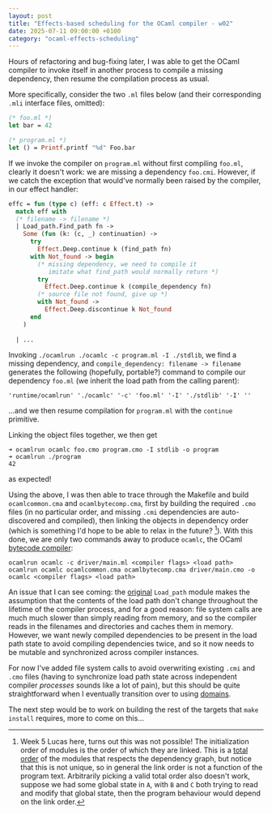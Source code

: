 ```yaml
---
layout: post
title: "Effects-based scheduling for the OCaml compiler - w02"
date: 2025-07-11 09:00:00 +0100
category: "ocaml-effects-scheduling"
---
```


Hours of refactoring and bug-fixing later, I was able to get the OCaml compiler to invoke itself in another process to compile a missing dependency, then resume the compilation process as usual.

More specifically, consider the two `.ml` files below (and their corresponding `.mli` interface files, omitted):

```ocaml
(* foo.ml *)
let bar = 42

(* program.ml *)
let () = Printf.printf "%d" Foo.bar
```

If we invoke the compiler on `program.ml` without first compiling `foo.ml`, clearly it doesn't work: we are missing a dependency `foo.cmi`. However, if we catch the exception that would've normally been raised by the compiler, in our effect handler:

```ocaml
effc = fun (type c) (eff: c Effect.t) ->
  match eff with
  (* filename -> filename *)
  | Load_path.Find_path fn ->
    Some (fun (k: (c, _) continuation) ->
      try
        Effect.Deep.continue k (find_path fn)
      with Not_found -> begin
        (* missing dependency, we need to compile it
           imitate what find_path would normally return *)
        try
          Effect.Deep.continue k (compile_dependency fn)
        (* source file not found, give up *)
        with Not_found ->
          Effect.Deep.discontinue k Not_found
      end
    )
    
  | ...
```

Invoking `./ocamlrun ./ocamlc -c program.ml -I ./stdlib`, we find a missing dependency, and `compile_dependency: filename -> filename` generates the following (hopefully, portable?) command to compile our dependency `foo.ml` (we inherit the load path from the calling parent):

```plaintext
'runtime/ocamlrun' './ocamlc' '-c' 'foo.ml' '-I' './stdlib' '-I' ''
```

...and we then resume compilation for `program.ml` with the `continue` primitive.

Linking the object files together, we then get

```text
➜ ocamlrun ocamlc foo.cmo program.cmo -I stdlib -o program
➜ ocamlrun ./program
42
```

as expected!

Using the above, I was then able to trace through the Makefile and build `ocamlcommon.cma` and `ocamlbytecomp.cma`, first by building the required `.cmo` files (in no particular order, and missing `.cmi` dependencies are auto-discovered and compiled), then linking the objects in dependency order (which is something I'd hope to be able to relax in the future? [^1]). With this done, we are only two commands away to produce `ocamlc`, the OCaml [bytecode compiler](https://ocaml.org/manual/5.3/comp.html):

```text
ocamlrun ocamlc -c driver/main.ml <compiler flags> <load path>
ocamlrun ocamlc ocamlcommon.cma ocamlbytecomp.cma driver/main.cmo -o ocamlc <compiler flags> <load path>
```

An issue that I can see coming: the [original](https://ocaml.org/manual/5.2/api/compilerlibref/Load_path.html) `Load_path` module makes the assumption that the contents of the load path don't change throughout the lifetime of the compiler process, and for a good reason: file system calls are much much slower than simply reading from memory, and so the compiler reads in the filenames and directories and caches them in memory. However, we want newly compiled dependencies to be present in the load path state to avoid compiling dependencies twice, and so it now needs to be mutable and synchronized across compiler instances.

For now I've added file system calls to avoid overwriting existing `.cmi` and `.cmo` files (having to synchronize load path state across independent compiler *processes* sounds like a lot of pain), but this should be quite straightforward when I eventually transition over to using [domains](https://ocaml.org/manual/5.1/parallelism.html).

The next step would be to work on building the rest of the targets that `make install` requires, more to come on this...

[^1]: Week 5 Lucas here, turns out this was not possible! The initialization order of modules is the order of which they are linked. This is a [total order](https://en.wikipedia.org/wiki/Total_order) of the modules that respects the dependency graph, but notice that this is not unique, so in general the link order is not a function of the program text. Arbitrarily picking a valid total order also doesn't work, suppose we had some global state in `A`, with `B` and `C` both trying to read and modify that global state, then the program behaviour would depend on the link order.

